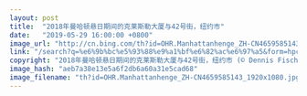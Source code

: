 ```yaml
---
layout: post
title:  "2018年曼哈顿悬日期间的克莱斯勒大厦与42号街，纽约市"
date:   "2019-05-29 16:00:00 +0800"
image_url: "http://cn.bing.com/th?id=OHR.Manhattanhenge_ZH-CN4659585143_1920x1080.jpg&rf=LaDigue_1920x1080.jpg&pid=hp"
link: "/search?q=%e6%9b%bc%e5%93%88%e9%a1%bf%e6%82%ac%e6%97%a5&form=hpcapt&mkt=zh-cn"
copyright: "2018年曼哈顿悬日期间的克莱斯勒大厦与42号街，纽约市 (© Dennis Fischer Photography/Getty Images)"
image_hash: "aeb7a38e13e5a6f2db6a60a31e5cad68"
image_filename: "th?id=OHR.Manhattanhenge_ZH-CN4659585143_1920x1080.jpg&rf=LaDigue_1920x1080.jpg&pid=hp"
---
```

